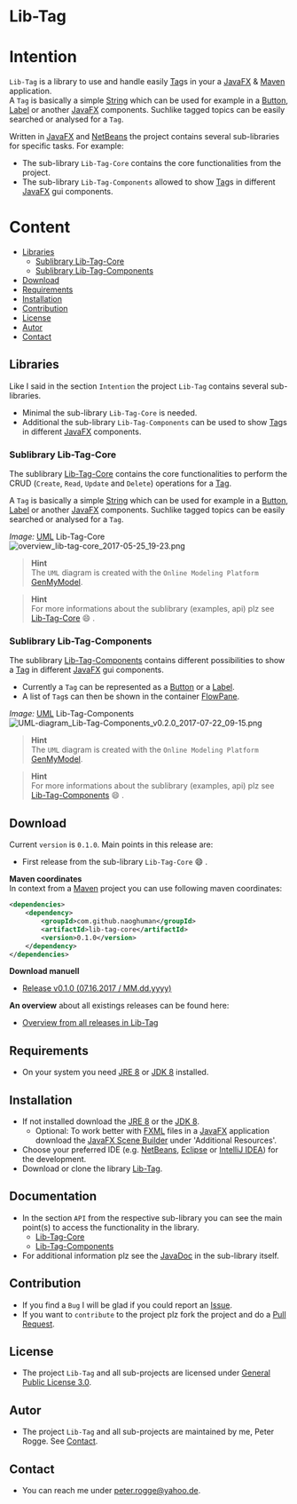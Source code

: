 Lib-Tag
===



Intention
===

`Lib-Tag` is a library to use and handle easily [Tag]s in your a [JavaFX] &amp; 
[Maven] application.  
A `Tag` is basically a simple [String] which can be used for example in a [Button], 
[Label] or another [JavaFX] components. Suchlike tagged topics can be easily searched 
or analysed for a `Tag`.

Written in [JavaFX] and [NetBeans] the project contains several sub-libraries 
for specific tasks. For example:
* The sub-library `Lib-Tag-Core` contains the core functionalities from the project.
* The sub-library `Lib-Tag-Components` allowed to show [Tag]s in different [JavaFX] 
  gui components.



Content
===

* [Libraries](#Libraries)
    * [Sublibrary Lib-Tag-Core](#LiTaCor)
    * [Sublibrary Lib-Tag-Components](#LiTaCom)
* [Download](#Download)
* [Requirements](#Requirements)
* [Installation](#Installation)
* [Contribution](#Contribution)
* [License](#License)
* [Autor](#Autor)
* [Contact](#Contact)



Libraries<a name="Libraries" />
---

Like I said in the section `Intention` the project `Lib-Tag` contains several 
sub-libraries.
* Minimal the sub-library `Lib-Tag-Core` is needed.
* Additional the sub-library `Lib-Tag-Components` can be used to show [Tag]s in 
  different [JavaFX] components.


### Sublibrary Lib-Tag-Core<a name="LiTaCor" />

The sublibrary [Lib-Tag-Core] contains the core functionalities to perform the 
CRUD (`Create`, `Read`, `Update` and `Delete`) operations for a [Tag].

A `Tag` is basically a simple [String] which can be used for example in a [Button], 
[Label] or another [JavaFX] components. Suchlike tagged topics can be easily 
searched or analysed for a `Tag`.

_Image:_ [UML] Lib-Tag-Core  
![overview_lib-tag-core_2017-05-25_19-23.png][overview_lib-tag-core_2017-05-25_19-23]

> __Hint__  
> The `UML` diagram is created with the `Online Modeling Platform` [GenMyModel].

> __Hint__  
> For more informations about the sublibrary (examples, api) plz see [Lib-Tag-Core] 
> :smile: .


### Sublibrary Lib-Tag-Components<a name="LiTaCom" />

The sublibrary [Lib-Tag-Components] contains different possibilities to show a 
[Tag] in different [JavaFX] gui components.
* Currently a `Tag` can be represented as a [Button] or a [Label].
* A list of `Tag`s can then be shown in the container [FlowPane].

_Image:_ [UML] Lib-Tag-Components  
![UML-diagram_Lib-Tag-Components_v0.2.0_2017-07-22_09-15.png][UML-diagram_Lib-Tag-Components_v0.2.0_2017-07-22_09-15]

> __Hint__  
> The `UML` diagram is created with the `Online Modeling Platform` [GenMyModel].

> __Hint__  
> For more informations about the sublibrary (examples, api) plz see [Lib-Tag-Components] 
> :smile: .



Download<a name="Download" />
---

Current `version` is `0.1.0`. Main points in this release are:
* First release from the sub-library `Lib-Tag-Core` :smile: .

**Maven coordinates**  
In context from a [Maven] project you can use following maven coordinates: 
```xml
<dependencies>
    <dependency>
        <groupId>com.github.naoghuman</groupId>
        <artifactId>lib-tag-core</artifactId>
        <version>0.1.0</version>
    </dependency>
</dependencies>
```

**Download manuell**
* [Release v0.1.0 (07.16.2017 / MM.dd.yyyy)]

**An overview** about all existings releases can be found here:
* [Overview from all releases in Lib-Tag]



Requirements<a name="Requirements" />
---

* On your system you need [JRE 8] or [JDK 8] installed.



Installation<a name="Installation" />
---

* If not installed download the [JRE 8] or the [JDK 8].
  * Optional: To work better with [FXML] files in a [JavaFX] application download 
    the [JavaFX Scene Builder] under 'Additional Resources'.
* Choose your preferred IDE (e.g. [NetBeans], [Eclipse] or [IntelliJ IDEA]) for 
  the development.
* Download or clone the library [Lib-Tag].



Documentation<a name="Documentation" />
---

* In the section `API` from the respective sub-library you can see the main point(s) 
  to access the functionality in the library.
    * [Lib-Tag-Core]
    * [Lib-Tag-Components]
* For additional information plz see the [JavaDoc] in the sub-library itself.



Contribution<a name="Contribution" />
---

* If you find a `Bug` I will be glad if you could report an [Issue].
* If you want to `contribute` to the project plz fork the project and do a [Pull Request].



License<a name="License" />
---

* The project `Lib-Tag` and all sub-projects are licensed under [General Public License 3.0].



Autor<a name="Autor" />
---

* The project `Lib-Tag` and all sub-projects are maintained by me, Peter Rogge. 
  See [Contact](#Contact).



Contact<a name="Contact" />
---

* You can reach me under <peter.rogge@yahoo.de>.



[//]: # (Images)
[overview_lib-tag-core_2017-05-25_19-23]:https://cloud.githubusercontent.com/assets/8161815/26462105/c35caf22-417f-11e7-9831-fd6fadda85cb.png
[UML-diagram_Lib-Tag-Components_v0.2.0_2017-07-22_09-15]:https://user-images.githubusercontent.com/8161815/28489230-c5791414-6ebe-11e7-8334-705f81fb9946.png



[//]: # (Links)
[Button]:https://docs.oracle.com/javase/8/javafx/api/javafx/scene/control/Button.html
[Eclipse]:https://www.eclipse.org/
[FlowPane]:https://docs.oracle.com/javase/8/javafx/api/javafx/scene/layout/FlowPane.html
[FXML]:http://docs.oracle.com/javafx/2/fxml_get_started/jfxpub-fxml_get_started.htm
[General Public License 3.0]:http://www.gnu.org/licenses/gpl-3.0.en.html
[GenMyModel]:https://www.genmymodel.com/
[IntelliJ IDEA]:http://www.jetbrains.com/idea/
[Issue]:https://github.com/Naoghuman/lib-tag/issues
[JavaDoc]:http://www.oracle.com/technetwork/java/javase/documentation/index-jsp-135444.html
[JavaFX]:http://docs.oracle.com/javase/8/javase-clienttechnologies.htm
[JavaFX Scene Builder]:http://gluonhq.com/labs/scene-builder/
[JDK 8]:http://www.oracle.com/technetwork/java/javase/downloads/jdk8-downloads-2133151.html
[JRE 8]:http://www.oracle.com/technetwork/java/javase/downloads/jre8-downloads-2133155.html
[Label]:https://docs.oracle.com/javase/8/javafx/api/javafx/scene/control/Label.html
[Lib-Tag]:https://github.com/Naoghuman/lib-tag
[Lib-Tag-Components]:https://github.com/Naoghuman/lib-tag/tree/master/lib-tag-components
[Lib-Tag-Core]:https://github.com/Naoghuman/lib-tag/tree/master/lib-tag-core
[Maven]:http://maven.apache.org/
[NetBeans]:https://netbeans.org/
[Overview from all releases in Lib-Tag]:https://github.com/Naoghuman/lib-tag/releases
[Pull Request]:https://help.github.com/articles/using-pull-requests
[Release v0.1.0 (07.16.2017 / MM.dd.yyyy)]:https://github.com/Naoghuman/lib-tag/releases/tag/v0.1.0
[String]:https://docs.oracle.com/javase/8/docs/api/java/lang/String.html
[Tag]:https://github.com/Naoghuman/lib-tag/blob/master/lib-tag-core/src/main/java/com/github/naoghuman/lib/tag/core/Tag.java
[UML]:https://en.wikipedia.org/wiki/Unified_Modeling_Language
